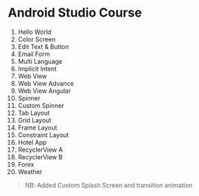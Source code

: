 # Android Studio Course

1. Hello World
2. Color Screen
3. Edit Text & Button
4. Email Form
5. Multi Language
6. Implicit Intent
7. Web View
8. Web View Advance
9. Web View Angular
10. Spinner
11. Custom Spinner
12. Tab Layout
13. Grid Layout
14. Frame Layout
15. Constraint Layout
16. Hotel App
17. RecyclerView A
18. RecyclerView B
19. Forex
20. Weather

> NB: Added Custom Splash Screen and transition animation
